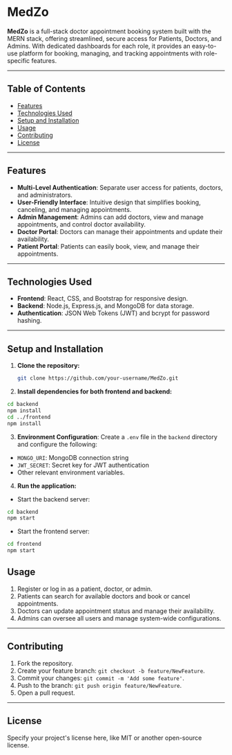 # MedZo

**MedZo** is a full-stack doctor appointment booking system built with the MERN stack, offering streamlined, secure access for Patients, Doctors, and Admins. With dedicated dashboards for each role, it provides an easy-to-use platform for booking, managing, and tracking appointments with role-specific features.

---

## Table of Contents
- [Features](#features)
- [Technologies Used](#technologies-used)
- [Setup and Installation](#setup-and-installation)
- [Usage](#usage)
- [Contributing](#contributing)
- [License](#license)

---

## Features

- **Multi-Level Authentication**: Separate user access for patients, doctors, and administrators.
- **User-Friendly Interface**: Intuitive design that simplifies booking, canceling, and managing appointments.
- **Admin Management**: Admins can add doctors, view and manage appointments, and control doctor availability.
- **Doctor Portal**: Doctors can manage their appointments and update their availability.
- **Patient Portal**: Patients can easily book, view, and manage their appointments.

---

## Technologies Used

- **Frontend**: React, CSS, and Bootstrap for responsive design.
- **Backend**: Node.js, Express.js, and MongoDB for data storage.
- **Authentication**: JSON Web Tokens (JWT) and bcrypt for password hashing.

---

## Setup and Installation

1. **Clone the repository:**
   ```bash
   git clone https://github.com/your-username/MedZo.git
2. **Install dependencies for both frontend and backend:**
```bash
cd backend
npm install
cd ../frontend
npm install
```
3. **Environment Configuration**: Create a `.env` file in the `backend` directory and configure the following:

-   `MONGO_URI`: MongoDB connection string
-   `JWT_SECRET`: Secret key for JWT authentication
-   Other relevant environment variables.

4. **Run the application:**

-   Start the backend server:
```bash
cd backend
npm start
```
-   Start the frontend server:
```bash
cd frontend
npm start
```
## Usage
1.  Register or log in as a patient, doctor, or admin.
2.  Patients can search for available doctors and book or cancel appointments.
3.  Doctors can update appointment status and manage their availability.
4.  Admins can oversee all users and manage system-wide configurations.

----------
## Contributing

1.  Fork the repository.
2.  Create your feature branch: `git checkout -b feature/NewFeature`.
3.  Commit your changes: `git commit -m 'Add some feature'`.
4.  Push to the branch: `git push origin feature/NewFeature`.
5.  Open a pull request.

----------

## License

Specify your project's license here, like MIT or another open-source license.
